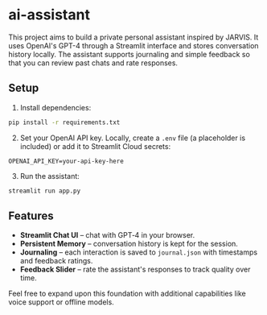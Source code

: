# ai-assistant

This project aims to build a private personal assistant inspired by JARVIS. It uses OpenAI's GPT-4 through a Streamlit interface and stores conversation history locally. The assistant supports journaling and simple feedback so that you can review past chats and rate responses.

## Setup

1. Install dependencies:

```bash
pip install -r requirements.txt
```

2. Set your OpenAI API key. Locally, create a `.env` file (a placeholder is included) or add it to Streamlit Cloud secrets:

```
OPENAI_API_KEY=your-api-key-here
```

3. Run the assistant:

```bash
streamlit run app.py
```

## Features

- **Streamlit Chat UI** – chat with GPT‑4 in your browser.
- **Persistent Memory** – conversation history is kept for the session.
- **Journaling** – each interaction is saved to `journal.json` with timestamps and feedback ratings.
- **Feedback Slider** – rate the assistant's responses to track quality over time.

Feel free to expand upon this foundation with additional capabilities like voice support or offline models.
